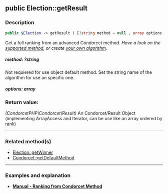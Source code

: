 ## public Election::getResult

### Description    

```php
public $Election -> getResult ( [?string method = null , array options = []] ) : CondorcetPHP\Condorcet\Result
```

Get a full ranking from an advanced Condorcet method.
*Have a look on the [supported method](https://github.com/julien-boudry/Condorcet/wiki/I-%23-Installation-%26-Basic-Configuration-%23-2.-Condorcet-Methods), or create [your own algorithm](https://github.com/julien-boudry/Condorcet/wiki/III-%23-C.-Extending-Condorcet-%23-1.-Add-your-own-ranking-algorithm).*
    

##### **method:** *?string*   
Not requiered for use object default method. Set the string name of the algorithm for use an specific one.
    


##### **options:** *array*   
    


### Return value:   

*(CondorcetPHP\Condorcet\Result)* An Condorcet/Result Object (implementing ArrayAccess and Iterator, can be use like an array ordered by rank)


---------------------------------------

### Related method(s)      

* [Election::getWinner](../Election%20Class/public%20Election--getWinner.md)    
* [Condorcet::getDefaultMethod](../Condorcet%20Class/public%20Condorcet--getDefaultMethod.md)    

---------------------------------------

### Examples and explanation

* **[Manual - Ranking from Condorcet Method](https://github.com/julien-boudry/Condorcet/wiki/II-%23-C.-Result-%23-2.-Get-Ranking-from-Condorcet-advanced-Methods)**    

